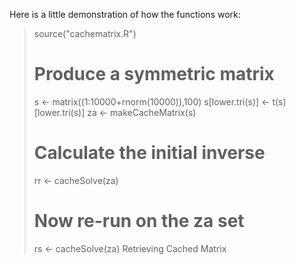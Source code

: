 Here is a little demonstration of how the functions work:

> source("cachematrix.R")
> # Produce a symmetric matrix
> s <- matrix((1:10000+rnorm(10000)),100)
> s[lower.tri(s)] <- t(s)[lower.tri(s)]
> za <- makeCacheMatrix(s)
> # Calculate the initial inverse
> rr <- cacheSolve(za)
> # Now re-run on the za set
> rs <- cacheSolve(za)
Retrieving Cached Matrix
